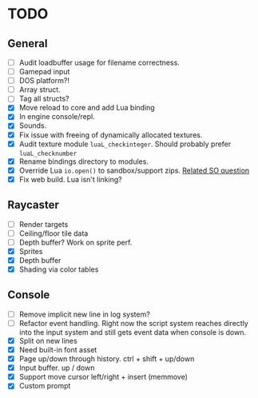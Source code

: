 # TODO
## General
- [ ] Audit loadbuffer usage for filename correctness.
- [ ] Gamepad input
- [ ] DOS platform?!
- [ ] Array struct.
- [ ] Tag all structs?
- [x] Move reload to core and add Lua binding
- [x] In engine console/repl.
- [x] Sounds.
- [x] Fix issue with freeing of dynamically allocated textures.
- [x] Audit texture module `luaL_checkinteger`. Should probably prefer `luaL_checknumber`
- [x] Rename bindings directory to modules.
- [x] Override Lua `io.open()` to sandbox/support zips. [Related SO question](https://stackoverflow.com/questions/20715652/how-to-wrap-the-io-functions-in-lua-to-prevent-the-user-from-leaving-x-directory)
- [x] Fix web build. Lua isn't linking?

## Raycaster
- [ ] Render targets
- [ ] Ceiling/floor tile data
- [ ] Depth buffer? Work on sprite perf.
- [x] Sprites
- [x] Depth buffer
- [x] Shading via color tables

## Console
- [ ] Remove implicit new line in log system?
- [ ] Refactor event handling. Right now the script system reaches directly into the input system and still gets event data when console is down.
- [x] Split on new lines
- [x] Need built-in font asset
- [x] Page up/down through history. ctrl + shift + up/down
- [x] Input buffer. up / down
- [x] Support move cursor left/right + insert (memmove)
- [x] Custom prompt